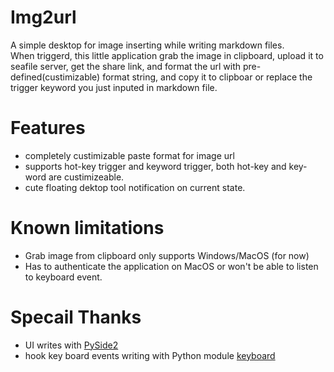# Img2url

A simple desktop for image inserting while writing markdown files.      
When triggerd, this little application grab the image in clipboard, upload it to seafile server, get the share link, and format the url with pre-defined(custimizable) format string, and copy it to clipboar or replace the trigger keyword you just inputed in markdown file.

# Features
- completely custimizable paste format for image url
- supports hot-key trigger and keyword trigger, both hot-key and key-word are custimizeable.
- cute floating dektop tool notification on current state.

# Known limitations
* Grab image from clipboard only supports Windows/MacOS (for now)
* Has to authenticate the application on MacOS or won't be able to listen to keyboard event.

# Specail Thanks
- UI writes with [PySide2](https://pypi.org/project/PySide2/)
- hook key board events writing with Python module [keyboard](https://github.com/boppreh/keyboard)

